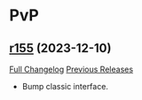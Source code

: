 # <DBM Mod> PvP

## [r155](https://github.com/DeadlyBossMods/DBM-PvP/tree/r155) (2023-12-10)
[Full Changelog](https://github.com/DeadlyBossMods/DBM-PvP/compare/r154...r155) [Previous Releases](https://github.com/DeadlyBossMods/DBM-PvP/releases)

- Bump classic interface.  